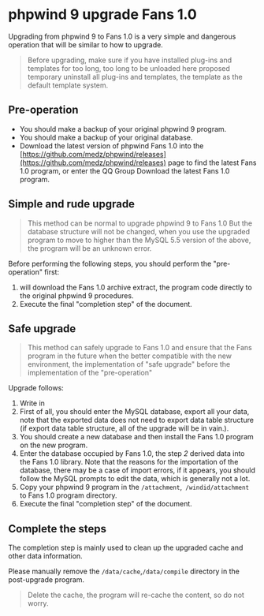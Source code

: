 # phpwind 9 upgrade Fans 1.0

Upgrading from phpwind 9 to Fans 1.0 is a very simple and dangerous operation that will be similar to how to upgrade.

> Before upgrading, make sure if you have installed plug-ins and templates for too long, too long to be unloaded here proposed temporary uninstall all plug-ins and templates, the template as the default template system.

## Pre-operation

* You should make a backup of your original phpwind 9 program.
* You should make a backup of your original database.
* Download the latest version of phpwind Fans 1.0 into the [https://github.com/medz/phpwind/releases](https://github.com/medz/phpwind/releases) page to find the latest Fans 1.0 program, or enter the QQ Group Download the latest Fans 1.0 program.

## Simple and rude upgrade

> This method can be normal to upgrade phpwind 9 to Fans 1.0 But the database structure will not be changed, when you use the upgraded program to move to higher than the MySQL 5.5 version of the above, the program will be an unknown error.

Before performing the following steps, you should perform the "pre-operation" first:

1. will download the Fans 1.0 archive extract, the program code directly to the original phpwind 9 procedures.
2. Execute the final "completion step" of the document.

## Safe upgrade

> This method can safely upgrade to Fans 1.0 and ensure that the Fans program in the future when the better compatible with the new environment, the implementation of "safe upgrade" before the implementation of the "pre-operation"

Upgrade follows:

1. Write in
2. First of all, you should enter the MySQL database, export all your data, note that the exported data does not need to export data table structure (if export data table structure, all of the upgrade will be in vain.).
3. You should create a new database and then install the Fans 1.0 program on the new program.
4. Enter the database occupied by Fans 1.0, the step *2* derived data into the Fans 1.0 library. Note that the reasons for the importation of the database, there may be a case of import errors, if it appears, you should follow the MySQL prompts to edit the data, which is generally not a lot.
5. Copy your phpwind 9 program in the `/attachment`,` /windid/attachment` to Fans 1.0 program directory.
6. Execute the final "completion step" of the document.

## Complete the steps

The completion step is mainly used to clean up the upgraded cache and other data information.

Please manually remove the `/data/cache`,`/data/compile` directory in the post-upgrade program.

> Delete the cache, the program will re-cache the content, so do not worry.
